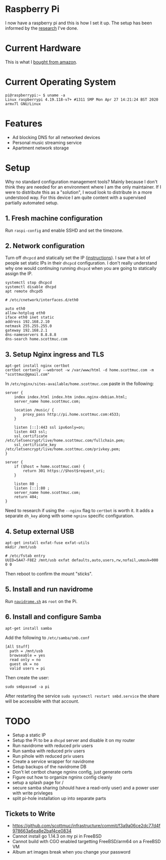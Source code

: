 # Raspberry Pi

I now have a raspberry pi and this is how I set it up. The setup has been
informed by the [research](RESEARCH.md) I've done.

# Current Hardware

This is what I [bought from amazon][amazon].

[amazon]: https://www.amazon.de/dp/B07BNPZVR7

# Current Operating System

```
pi@raspberrypi:~ $ uname -a
Linux raspberrypi 4.19.118-v7+ #1311 SMP Mon Apr 27 14:21:24 BST 2020 armv7l GNU/Linux
```

# Features

* Ad blocking DNS for all networked devices
* Personal music streaming service
* Apartment network storage

# Setup

Why no standard configuration management tools? Mainly because I don't think
they are needed for an environment where I am the only maintainer. If I were to
distribute this as a "solution", I woud look to distribute in a more understood
way. For this device I am quite content with a supervised partially automated
setup.

## 1. Fresh machine configuration

Run `raspi-config` and enable SSHD and set the timezone.

## 2. Network configuration

Turn off `dhcpcd` and statically set the IP ([instructions][static-ip]). I saw
that a lot of people set static IPs in their `dhcpcd` configuration. I don't
really understand why one would continuing running `dhcpcd` when you are going
to statically assign the IP.

[static-ip]: https://raspberrypi.stackexchange.com/questions/78510/disable-dhcpcd-service-for-static-ip

```
systemctl stop dhcpcd
systemctl disable dhcpd
apt remote dhcpd5
```


```
# /etc/cnetwork/interfaces.d/eth0

auto eth0
allow-hotplug eth0
iface eth0 inet static
address 192.168.2.10
netmask 255.255.255.0
gateway 192.168.2.1
dns-nameservers 8.8.8.8
dns-search home.scottmuc.com
```

## 3. Setup Nginx ingress and TLS

```
apt-get install nginx certbot
certbot certonly --webroot -w /var/www/html -d home.scottmuc.com -m "scottmuc@gmail.com"
```

In `/etc/nginx/sites-available/home.scottmuc.com` paste in the following:

```
server {
    index index.html index.htm index.nginx-debian.html;
    server_name home.scottmuc.com;

    location /music/ {
        proxy_pass http://pi.home.scottmuc.com:4533;
    }

    listen [::]:443 ssl ipv6only=on;
    listen 443 ssl;
    ssl_certificate /etc/letsencrypt/live/home.scottmuc.com/fullchain.pem;
    ssl_certificate_key /etc/letsencrypt/live/home.scottmuc.com/privkey.pem;
}

server {
    if ($host = home.scottmuc.com) {
        return 301 https://$host$request_uri;
    }

    listen 80 ;
    listen [::]:80 ;
    server_name home.scottmuc.com;
    return 404;
}
```

Need to research if using the `--nginx` flag to `certbot` is worth it. It adds
a separate `dh_key` along with some `ngninx` specific configuration.

## 4. Setup external USB

```
apt-get install exfat-fuse exfat-utils
mkdir /mnt/usb

# /etc/fstab entry
UUID=5A47-F8E2 /mnt/usb exfat defaults,auto,users,rw,nofail,umask=000 0 0
```

Then reboot to confirm the mount "sticks".

## 5. Install and run navidrome

Run [`navidrome.sh`](navidrome.sh) as `root` on the Pi.

## 6. Install and configure Samba

`apt-get install samba`

Add the following to `/etc/samba/smb.conf`
```
[All Stuff]
  path = /mnt/usb
  browseable = yes
  read only = no
  guest ok = no
  valid users = pi
```

Then create the user:

`sudo smbpasswd -a pi`

After restarting the service `sudo systemctl restart smbd.service` the share
will be accessible with that account.

# TODO

* Setup a static IP
* Setup the Pi to be a `dhcpd` server and disable it on my router
* Run navidrome with reduced priv users
* Run samba with reduced priv users
* Run pihole with reduced priv users
* Create a service wrapper for navidrome
* Setup backups of the navidrome DB
* Don't let certbot change ngninx config, just generate certs
* Figure out how to organize ngninx config cleanly
* setup a splash page for /
* secure samba sharing (should have a read-only user) and a power user
  with write privleges
* split pi-hole installation up into separate parts

## Tickets to Write

* https://github.com/scottmuc/infrastructure/commit/f3a9a06ce2dc77d4f978663a6ea8e2baf4ce0834
* Cannot install go 1.14.3 on my pi in FreeBSD
* Cannot build with CGO enabled targetting FreeBSD/arm64 on a FreeBSD VM
* Album art images break when you change your password

